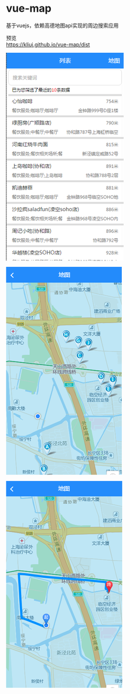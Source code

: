# vue-map
基于vuejs，依赖高德地图api实现的周边搜索应用

预览  
https://kliuj.github.io/vue-map/dist

![image](https://github.com/kliuj/vue-map/blob/master/images/v1.png)

![image](https://github.com/kliuj/vue-map/blob/master/images/v2.png)

![image](https://github.com/kliuj/vue-map/blob/master/images/v3.png)
